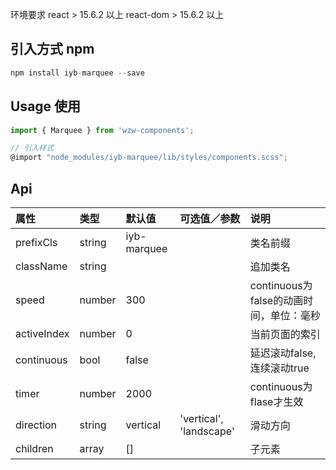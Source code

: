 环境要求
react > 15.6.2 以上
react-dom > 15.6.2 以上

## 引入方式 npm
```javascript
npm install iyb-marquee --save
```

## Usage 使用
```javascript
import { Marquee } from 'wzw-components';

// 引入样式
@import "node_modules/iyb-marquee/lib/styles/components.scss";
```

Api
----

| 属性 | 类型 | 默认值 | 可选值／参数 | 说明 |
| :--- | :--- | :--- | :--- | :--- |
| prefixCls | string | iyb-marquee | | 类名前缀 |
| className | string | | | 追加类名 |
| speed | number | 300 |  | continuous为false的动画时间，单位：毫秒|
| activeIndex | number | 0 | | 当前页面的索引 |
| continuous | bool | false |  | 延迟滚动false,连续滚动true |
| timer | number | 2000 | | continuous为flase才生效 |
| direction | string | vertical | 'vertical', 'landscape' |滑动方向 |
| children | array | [] |  | 子元素 |  


